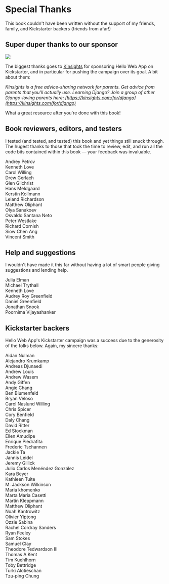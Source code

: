 # Special Thanks

This book couldn't have been written without the support of my friends, family, and Kickstarter backers (friends from afar!) 

## Super duper thanks to our sponsor

![](images/kinsights.png) 

The biggest thanks goes to [Kinsights](https://kinsights.com) for sponsoring Hello Web App on Kickstarter, and in particular for pushing the campaign over its goal. A bit about them:

*Kinsights is a free advice-sharing network for parents. Get advice from parents that you'll actually use.  Learning Django? Join a group of other Django-loving parents here: [https://kinsights.com/for/django](https://kinsights.com/for/django)*

What a great resource after you're done with this book!

## Book reviewers, editors, and testers

I tested (and tested, and tested) this book and yet things still snuck through. The hugest thanks to those that took the time to review, edit, and run all the code bits contained within this book — your feedback was invaluable.

Andrey Petrov  
Kenneth Love  
Carol Willing  
Drew Gerlach  
Glen Gilchrist  
Hans Meldgaard  
Kerstin Kollmann  
Leland Richardson  
Matthew Oliphant  
Olya Sanakoev  
Osvaldo Santana Neto  
Peter Westlake  
Richard Cornish  
Siow Chen Ang  
Vincent Smith  

## Help and suggestions

I wouldn't have made it this far without having a lot of smart people giving suggestions and lending help.

Julia Elman  
Michael Trythall  
Kenneth Love  
Audrey Roy Greenfield  
Daniel Greenfield  
Jonathan Snook  
Poornima Vijayashanker  

## Kickstarter backers

Hello Web App's Kickstarter campaign was a success due to the generosity of the folks below. Again, my sincere thanks:

Aidan Nulman  
Alejandro Krumkamp  
Andreas Djunaedi  
Andrew Louis  
Andrew Wasem  
Andy Giffen  
Angie Chang  
Ben Blumenfeld  
Bryan Veloso  
Carol Naslund Willing  
Chris Spicer  
Cory Benfield  
Daly Chang  
David Ritter  
Ed Stockman  
Ellen Amudipe  
Enrique Piedrafita  
Frederic Tschannen  
Jackie Ta  
Jannis Leidel  
Jeremy Gillick  
Julio Carlos Menéndez González  
Kara Beyer  
Kathleen Tuite  
M. Jackson Wilkinson  
Maria khomenko  
Marta Maria Casetti  
Martin Kleppmann  
Matthew Oliphant  
Noah Kantrowitz  
Olivier Yiptong  
Ozzie Sabina  
Rachel Cordray Sanders  
Ryan Feeley  
Sam Stokes  
Samuel Clay  
Theodore Tedwardson III  
Thomas A Kent  
Tim Kuehlhorn  
Toby Bettridge  
Turki Alotieschan  
Tzu-ping Chung  
